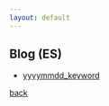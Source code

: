 ```yaml
---
layout: default
---
```


## Blog (ES)

- [yyyymmdd_keyword](./_posts/yyyymmdd_keyword.md)

[back](./)
